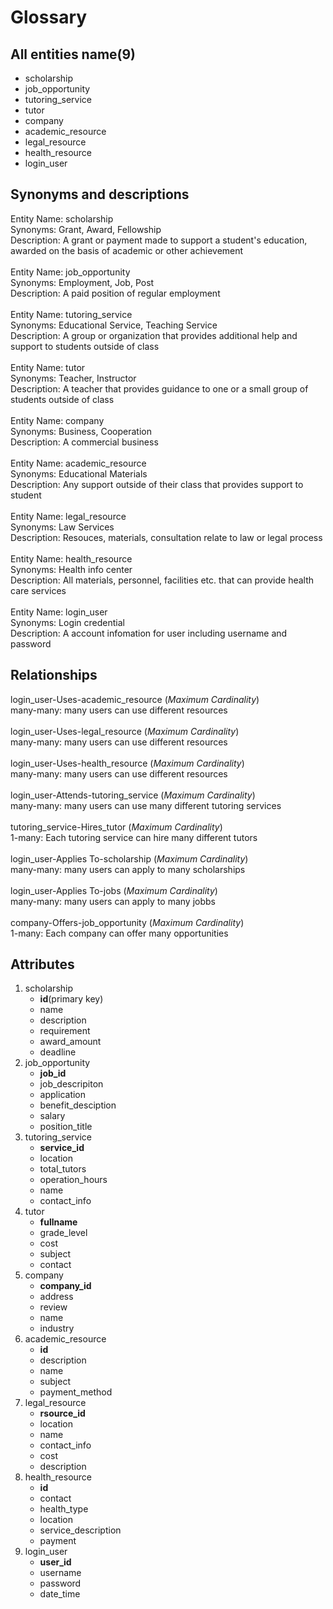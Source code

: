 # Glossary
## All entities name(9)
- scholarship
- job_opportunity
- tutoring_service
- tutor
- company
- academic_resource
- legal_resource
- health_resource
- login_user

## Synonyms and descriptions
Entity Name: scholarship <br />
Synonyms: Grant, Award, Fellowship<br />
Description: A grant or payment made to support a student's education, awarded on the basis of academic or other achievement<br />
<br />
Entity Name: job_opportunity <br />
Synonyms: Employment, Job, Post<br />
Description: A paid position of regular employment<br />
<br />
Entity Name: tutoring_service <br />
Synonyms: Educational Service, Teaching Service<br />
Description: A group or organization that provides additional help and support to students outside of class<br />
<br />
Entity Name: tutor <br />
Synonyms: Teacher, Instructor<br />
Description: A teacher that provides guidance to one or a small group of students outside of class<br />
<br />
Entity Name: company <br />
Synonyms: Business, Cooperation<br />
Description: A commercial business<br />
<br />
Entity Name: academic_resource <br />
Synonyms: Educational Materials <br />
Description: Any support outside of their class that provides support to student<br />
<br />
Entity Name: legal_resource <br />
Synonyms: Law Services<br />
Description: Resouces, materials, consultation relate to law or legal process<br />
<br />
Entity Name: health_resource <br />
Synonyms: Health info center<br />
Description: All materials, personnel, facilities etc. that can provide health care services<br />
<br />
Entity Name: login_user <br />
Synonyms: Login credential<br />
Description: A account infomation for user including username and password<br />

## Relationships
login_user-Uses-academic_resource (*Maximum Cardinality*)<br />
many-many: many users can use different resources<br />
<br />
login_user-Uses-legal_resource (*Maximum Cardinality*)<br />
many-many: many users can use different resources<br />
<br />
login_user-Uses-health_resource (*Maximum Cardinality*)<br />
many-many: many users can use different resources<br />
<br />
login_user-Attends-tutoring_service (*Maximum Cardinality*)<br />
many-many: many users can use many different tutoring services<br />
<br />
tutoring_service-Hires_tutor (*Maximum Cardinality*)<br />
1-many: Each tutoring service can hire many different tutors<br />
<br />
login_user-Applies To-scholarship (*Maximum Cardinality*) <br />
many-many: many users can apply to many scholarships<br />
<br />
login_user-Applies To-jobs (*Maximum Cardinality*) <br />
many-many: many users can apply to many jobbs<br />
<br />
company-Offers-job_opportunity (*Maximum Cardinality*) <br />
1-many: Each company can offer many opportunities<br />
## Attributes
1. scholarship
   - **id**(primary key)
   - name
   - description 
   - requirement 
   - award_amount
   - deadline
2. job_opportunity
   - **job_id**
   - job_descripiton
   - application
   - benefit_desciption
   - salary
   - position_title
3. tutoring_service
   - **service_id**
   - location
   - total_tutors
   - operation_hours
   - name
   - contact_info
4. tutor
   - **fullname**
   - grade_level
   - cost
   - subject 
   - contact<br />
5. company
   - **company_id**
   - address
   - review
   - name
   - industry<br />
6. academic_resource
   - **id**
   - description 
   - name
   - subject
   - payment_method<br />
7. legal_resource
   - **rsource_id**
   - location
   - name
   - contact_info
   - cost
   - description <br />
8. health_resource
   - **id**
   - contact
   - health_type
   - location
   - service_description
   - payment<br />
9. login_user
   - **user_id**
   - username
   - password 
   - date_time

